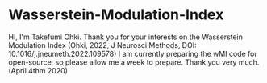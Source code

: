 # Wasserstein-Modulation-Index
 Hi, I'm Takefumi Ohki.
 Thank you for your interests on the Wasserstein Modulation Index (Ohki, 2022, J Neurosci Methods, DOI: 10.1016/j.jneumeth.2022.109578)
 I am currently preparing the wMI code for open-source, so please allow me a week to prepare. Thank you very much. (April 4thm 2020)
